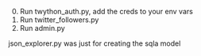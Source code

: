 0. Run twython_auth.py, add the creds to your env vars
1. Run twitter_followers.py
2. Run admin.py


json_explorer.py was just for creating the sqla model
